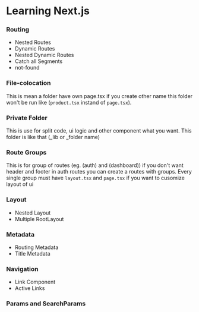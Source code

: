 # Learning Next.js

### Routing

- Nested Routes
- Dynamic Routes
- Nested Dynamic Routes
- Catch all Segments
- not-found

### File-colocation

This is mean a folder have own page.tsx if you create other name this folder won't be run like (`product.tsx` instand of `page.tsx`).

### Private Folder

This is use for split code, ui logic and other component what you want. This folder is like that (\_lib or \_folder name)

### Route Groups

This is for group of routes (eg. (auth) and (dashboard)) if you don't want header and footer in auth routes you can create a routes with groups. Every single group must have `layout.tsx` and `page.tsx` if you want to cusomize layout of ui

### Layout

- Nested Layout
- Multiple RootLayout

### Metadata

- Routing Metadata
- Title Metadata

### Navigation

- Link Component
- Active Links

### Params and SearchParams
